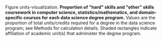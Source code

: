Figure units-visualization. **Proportion of "hard" skills and "other" skills coursework in computer science, 
statistics/mathematics, and domain-specific courses for each data science 
degree program.** Values are the proportion of total units/credits required for 
a degree in the data science program; see Methods for calculation details. 
Shaded rectangles indicate affiliation of academic unit(s) that administer the 
degree program.
